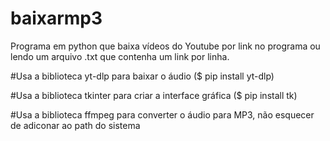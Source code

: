 # baixarmp3
Programa em python que baixa vídeos do Youtube por link no programa ou lendo um arquivo .txt que contenha um link por linha.

#Usa a biblioteca yt-dlp para baixar o áudio ($ pip install yt-dlp)

#Usa a biblioteca tkinter para criar a interface gráfica ($ pip install tk)

#Usa a biblioteca ffmpeg para converter o áudio para MP3, não esquecer de adiconar ao path do sistema
